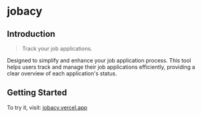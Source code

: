 # jobacy

## Introduction
> Track your job applications.

Designed to simplify and enhance your job application process. This tool helps users track and manage their job applications efficiently, providing a clear overview of each application's status.

## Getting Started

To try it, visit: [jobacy.vercel.app](https://jobacy.vercel.app/)
